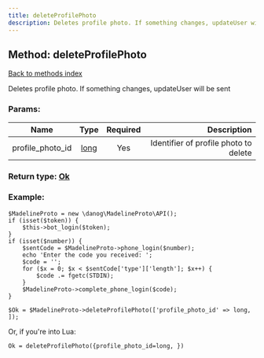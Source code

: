 ```yaml
---
title: deleteProfilePhoto
description: Deletes profile photo. If something changes, updateUser will be sent
---
```

## Method: deleteProfilePhoto  
[Back to methods index](index.md)


Deletes profile photo. If something changes, updateUser will be sent

### Params:

| Name     |    Type       | Required | Description |
|----------|:-------------:|:--------:|------------:|
|profile\_photo\_id|[long](../types/long.md) | Yes|Identifier of profile photo to delete|


### Return type: [Ok](../types/Ok.md)

### Example:


```
$MadelineProto = new \danog\MadelineProto\API();
if (isset($token)) {
    $this->bot_login($token);
}
if (isset($number)) {
    $sentCode = $MadelineProto->phone_login($number);
    echo 'Enter the code you received: ';
    $code = '';
    for ($x = 0; $x < $sentCode['type']['length']; $x++) {
        $code .= fgetc(STDIN);
    }
    $MadelineProto->complete_phone_login($code);
}

$Ok = $MadelineProto->deleteProfilePhoto(['profile_photo_id' => long, ]);
```

Or, if you're into Lua:

```
Ok = deleteProfilePhoto({profile_photo_id=long, })
```

